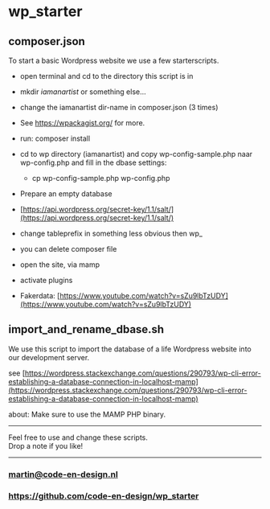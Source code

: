 # wp_starter

## composer.json  

To start a basic Wordpress website we use a few starterscripts.

- open terminal  and cd to the directory this script is in  
- mkdir *iamanartist* or something else...  
- change the iamanartist dir-name in composer.json (3 times)
- See https://wpackagist.org/ for more.
- run: composer install
- cd to wp directory (iamanartist) and copy wp-config-sample.php naar wp-config.php and fill in the dbase settings: 

    - cp wp-config-sample.php wp-config.php


- Prepare an empty database
- [https://api.wordpress.org/secret-key/1.1/salt/](https://api.wordpress.org/secret-key/1.1/salt/)
- change tableprefix in something less obvious then wp_  
- you can delete composer file  
- open the site, via mamp
- activate plugins 
- Fakerdata: [https://www.youtube.com/watch?v=sZu9lbTzUDY](https://www.youtube.com/watch?v=sZu9lbTzUDY)

## import_and_rename_dbase.sh
We use this script to import the database of a life Wordpress website into our development server.

see [https://wordpress.stackexchange.com/questions/290793/wp-cli-error-establishing-a-database-connection-in-localhost-mamp](https://wordpress.stackexchange.com/questions/290793/wp-cli-error-establishing-a-database-connection-in-localhost-mamp)

about: Make sure to use the MAMP PHP binary.

----

Feel free to use and change these scripts.  
Drop a note if you like!

---


### martin@code-en-design.nl
### https://github.com/code-en-design/wp_starter